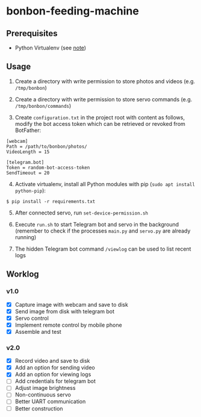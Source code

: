 # bonbon-feeding-machine

## Prerequisites

* Python Virtualenv (see [note](https://github.com/YuKitAs/tech-note/blob/master/programming-language/python/setup-virtual-environment.md))

## Usage

1. Create a directory with write permission to store photos and videos (e.g. `/tmp/bonbon`)

2. Create a directory with write permission to store servo commands (e.g. `/tmp/bonbon/commands`)

3. Create `configuration.txt` in the project root with content as follows, modify the bot access token which can be retrieved or revoked from BotFather:

  ```
  [webcam]
  Path = /path/to/bonbon/photos/
  VideoLength = 15

  [telegram.bot]
  Token = random-bot-access-token
  SendTimeout = 20
  ```

4. Activate virtualenv, install all Python modules with pip (`sudo apt install python-pip`):

  ```console
  $ pip install -r requirements.txt
  ```

5. After connected servo, run `set-device-permission.sh`

6. Execute `run.sh` to start Telegram bot and servo in the background (remember to check if the processes `main.py` and `servo.py` are already running)

7. The hidden Telegram bot command `/viewlog` can be used to list recent logs

## Worklog

### v1.0

- [x] Capture image with webcam and save to disk
- [x] Send image from disk with telegram bot
- [x] Servo control
- [x] Implement remote control by mobile phone
- [x] Assemble and test

### v2.0

- [X] Record video and save to disk
- [X] Add an option for sending video
- [X] Add an option for viewing logs
- [ ] Add credentials for telegram bot
- [ ] Adjust image brightness
- [ ] Non-continuous servo
- [ ] Better UART communication
- [ ] Better construction
